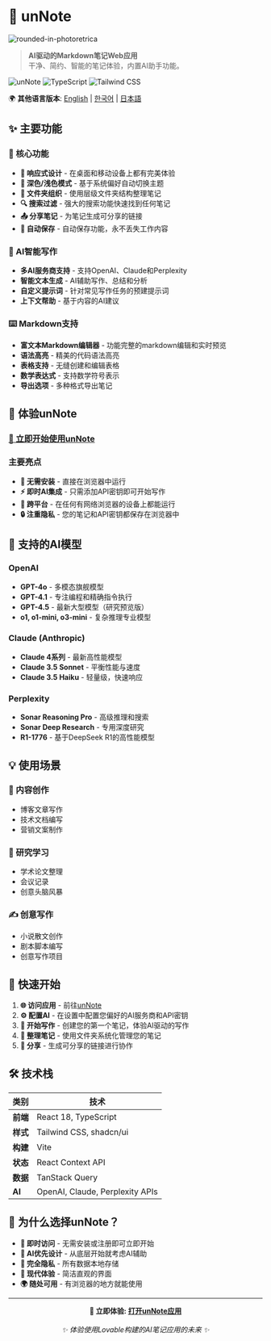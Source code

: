 
# 📝 unNote

![rounded-in-photoretrica](https://github.com/user-attachments/assets/718e66df-1e1d-4b9d-93f6-9509ddfa3d97)

> **AI驱动的Markdown笔记Web应用**  
> 干净、简约、智能的笔记体验，内置AI助手功能。

![unNote](https://img.shields.io/badge/Built%20with-React-61DAFB?style=flat-square&logo=react&logoColor=white)
![TypeScript](https://img.shields.io/badge/TypeScript-007ACC?style=flat-square&logo=typescript&logoColor=white)
![Tailwind CSS](https://img.shields.io/badge/Tailwind%20CSS-38B2AC?style=flat-square&logo=tailwind-css&logoColor=white)

🌍 **其他语言版本**: [English](README.md) | [한국어](README-KO.md) | [日本語](README-JP.md)

## ✨ 主要功能

### 🎯 核心功能
- **📱 响应式设计** - 在桌面和移动设备上都有完美体验
- **🌙 深色/浅色模式** - 基于系统偏好自动切换主题
- **📂 文件夹组织** - 使用层级文件夹结构整理笔记
- **🔍 搜索过滤** - 强大的搜索功能快速找到任何笔记
- **📤 分享笔记** - 为笔记生成可分享的链接
- **💾 自动保存** - 自动保存功能，永不丢失工作内容

### 🤖 AI智能写作
- **多AI服务商支持** - 支持OpenAI、Claude和Perplexity
- **智能文本生成** - AI辅助写作、总结和分析
- **自定义提示词** - 针对常见写作任务的预建提示词
- **上下文帮助** - 基于内容的AI建议

### ⌨️ Markdown支持
- **富文本Markdown编辑器** - 功能完整的markdown编辑和实时预览
- **语法高亮** - 精美的代码语法高亮
- **表格支持** - 无缝创建和编辑表格
- **数学表达式** - 支持数学符号表示
- **导出选项** - 多种格式导出笔记

## 🚀 体验unNote

### **[🌟 立即开始使用unNote](https://unnote.works)**

### 主要亮点
- **🚫 无需安装** - 直接在浏览器中运行
- **⚡ 即时AI集成** - 只需添加API密钥即可开始写作
- **📱 跨平台** - 在任何有网络浏览器的设备上都能运行
- **🔒 注重隐私** - 您的笔记和API密钥都保存在浏览器中

## 🤖 支持的AI模型

### OpenAI
- **GPT-4o** - 多模态旗舰模型
- **GPT-4.1** - 专注编程和精确指令执行
- **GPT-4.5** - 最新大型模型（研究预览版）
- **o1, o1-mini, o3-mini** - 复杂推理专业模型

### Claude (Anthropic)
- **Claude 4系列** - 最新高性能模型
- **Claude 3.5 Sonnet** - 平衡性能与速度
- **Claude 3.5 Haiku** - 轻量级，快速响应

### Perplexity
- **Sonar Reasoning Pro** - 高级推理和搜索
- **Sonar Deep Research** - 专用深度研究
- **R1-1776** - 基于DeepSeek R1的高性能模型

## 💡 使用场景

### 📝 内容创作
- 博客文章写作
- 技术文档编写
- 营销文案制作

### 🔬 研究学习
- 学术论文整理
- 会议记录
- 创意头脑风暴

### ✍️ 创意写作
- 小说散文创作
- 剧本脚本编写
- 创意写作项目

## 🚀 快速开始

1. **🌐 访问应用** - 前往[unNote](https://unnote.works)
2. **⚙️ 配置AI** - 在设置中配置您偏好的AI服务商和API密钥
3. **📝 开始写作** - 创建您的第一个笔记，体验AI驱动的写作
4. **📁 整理笔记** - 使用文件夹系统化管理您的笔记
5. **🔗 分享** - 生成可分享的链接进行协作

## 🛠️ 技术栈

| 类别 | 技术 |
|----------|------------|
| **前端** | React 18, TypeScript |
| **样式** | Tailwind CSS, shadcn/ui |
| **构建** | Vite |
| **状态** | React Context API |
| **数据** | TanStack Query |
| **AI** | OpenAI, Claude, Perplexity APIs |

## 🌟 为什么选择unNote？

- **🚀 即时访问** - 无需安装或注册即可立即开始
- **🤖 AI优先设计** - 从底层开始就考虑AI辅助
- **🔐 完全隐私** - 所有数据本地存储
- **💎 现代体验** - 简洁直观的界面
- **🌍 随处可用** - 有浏览器的地方就能使用

---

<div align="center">
  <strong>🔗 立即体验: <a href="https://lovable.dev/projects/f54500f3-db78-42bd-9c43-51e1fce1e1c7">打开unNote应用</a></strong><br><br>
  <em>✨ 体验使用Lovable构建的AI笔记应用的未来 ✨</em>
</div>
